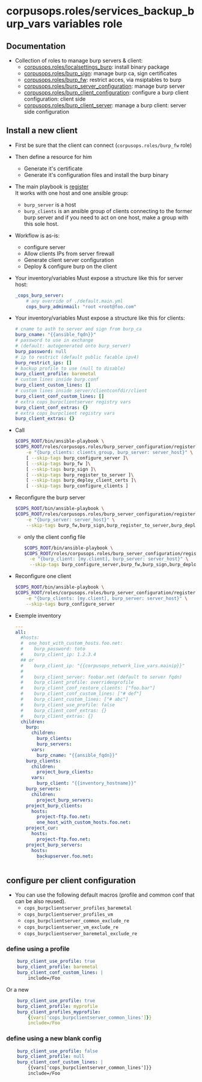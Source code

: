 # corpusops.roles/services_backup_burp_vars variables role
## Documentation
- Collection of roles to manage burp servers & client:
    - [corpusops.roles/localsettings_burp](../services_backup_burp): install binary package
    - [corpusops.roles/burp_sign](../burp_sign): manage burp ca, sign certificates
    - [corpusops.roles/burp_fw](../burp_fw): restrict acces, via msiptables to burp
    - [corpusops.roles/burp_server_configuration](../burp_server_configuration): manage burp server
    - [corpusops.roles/burp_client_configuration](../burp_client_configuration/): configure a burp client configuration: client side
    - [corpusops.roles/burp_client_server](../burp_client_server): manage a burp client: server side configuration

##  Install a new client
- First be sure that the client can connect (``corpusops.roles/burp_fw`` role)
- Then define a resource for him
    - Generate it's certificate
    - Generate it's configuration files and install the burp binary
- The main playbook is [register](register/main.yml)<br/>
  It works with one host and one ansible group:
    - ``burp_server`` is a host
    - ``burp_clients`` is an ansible group of clients connecting to the former
      burp server and if you need to act on one host, make a group with this sole host.
- Workflow is as-is:
  - configure server
  - Allow clients IPs from server firewall
  - Generate client server configuration
  - Deploy & configure burp on the client
- Your inventory/variables Must expose a structure like this for server host:

    ```yaml
    _cops_burp_server:
        # any override of ./default.main.yml
        cops_burp_adminmail: "root <root@foo.com"
    ```
- Your inventory/variables Must expose a structure like this for clients:

    ```yaml
    # cname to auth to server and sign from burp_ca
    burp_cname: "{{ansible_fqdn}}"
    # password to use in exchange
    # (default: autogenerated onto burp_server)
    burp_password: null
    # ip to restrict (default public facable ipv4)
    burp_restrict_ips: []
    # backup profile to use (null to disable)
    burp_client_profile: baremetal
    # custom lines inside burp.conf
    burp_client_custom_lines: []
    # custom lines inside server/clientconfdir/client
    burp_client_conf_custom_lines: []
    # extra cops_burpclientserver registry vars
    burp_client_conf_extras: {}
    # extra cops_burpclient registry vars
    burp_client_extras: {}
    ```
- Call

    ```sh
    $COPS_ROOT/bin/ansible-playbook \
    $COPS_ROOT/roles/corpusops.roles/burp_server_configuration/register/main.yml \
        -e "{burp_clients: clients_group, burp_server: server_host}" \
        [ --skip-tags burp_configure_server ]\
        [ --skip-tags burp_fw ]\
        [ --skip-tags burp_sign ]\
        [ --skip-tags burp_register_to_server ]\
        [ --skip-tags burp_deploy_client_certs ]\
        [ --skip-tags burp_configure_clients ]
    ```
- Reconfigure the burp server

    ```sh
    $COPS_ROOT/bin/ansible-playbook \
    $COPS_ROOT/roles/corpusops.roles/burp_server_configuration/register/main.yml \
        -e "{burp_server: server_host}" \
        --skip-tags burp_fw,burp_sign,burp_register_to_server,burp_deploy_client_certs,burp_configure_clients
    ```
    - only the client config file

        ```sh
        $COPS_ROOT/bin/ansible-playbook \
        $COPS_ROOT/roles/corpusops.roles/burp_server_configuration/register/main.yml \
          -e "{burp_client: [my.client], burp_server: server_host}" \
          --skip-tags burp_configure_server,burp_fw,burp_sign,burp_deploy_client_certs,burp_configure_clients
        ```
- Reconfigure one client

    ```sh
    $COPS_ROOT/bin/ansible-playbook \
    $COPS_ROOT/roles/corpusops.roles/burp_server_configuration/register/main.yml \
        -e "{burp_clients: [my.client], burp_server: server_host}" \
        --skip-tags burp_configure_server
    ```
- Exemple inventory

    ```yaml
    ---
    all:
      #hosts:
      #  one_host_with_custom_hosts.foo.net:
      #    burp_password: toto
      #    burp_client_ip: 1.2.3.4
      ## or
      #    burp_client_ip: "{{corpusops_network_live_vars.mainip}}"
      #
      #    burp_client_server: foobar.net (default to server fqdn)
      #    burp_client_profile: overridenprofile
      #    burp_client_conf_restore_clients: ["foo.bar"]
      #    burp_client_conf_custom_lines: ["# def"]
      #    burp_client_custom_lines: ["# abc"]
      #    burp_client_use_profile: false
      #    burp_client_conf_extras: {}
      #    burp_client_extras: {}
      children:
        burp:
          children:
            burp_clients:
            burp_servers:
          vars:
            burp_cname: "{{ansible_fqdn}}"
        burp_clients:
          children:
            project_burp_clients:
          vars:
            burp_client: "{{inventory_hostname}}"
        burp_servers:
          children:
            project_burp_servers:
        project_burp_clients:
          hosts:
            project-ftp.foo.net:
            one_host_with_custom_hosts.foo.net:
        project_cur:
          hosts:
            project-ftp.foo.net:
        project_burp_servers:
          hosts:
            backupserver.foo.net:
            ```

## configure per client configuration

 - You can use the following default macros (profile and common conf that can be also reused).
    - ``cops_burpclientserver_profiles_baremetal``
    - ``cops_burpclientserver_profiles_vm``
    - ``cops_burpclientserver_common_exclude_re``
    - ``cops_burpclientserver_vm_exclude_re``
    - ``cops_burpclientserver_baremetal_exclude_re``
### define using a profile
```yaml
    burp_client_use_profile: true
    burp_client_profile: baremetal
    burp_client_conf_custom_lines: |
        include=/Foo
```

Or a new

```yaml
    burp_client_use_profile: true
    burp_client_profile: myprofile
    burp_client_profiles_myprofile:
        {{vars['cops_burpclientserver_common_lines']}}
        include=/Foo
```

### define using a new blank config
```yaml
    burp_client_use_profile: false
    burp_client_profile: null
    burp_client_conf_custom_lines: |
        {{vars['cops_burpclientserver_common_lines']}}
        include=/Foo
```
